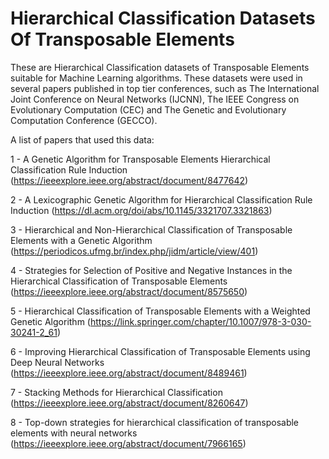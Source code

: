 # Hierarchical Classification Datasets Of Transposable Elements

These are Hierarchical Classification datasets of Transposable Elements suitable for Machine Learning algorithms. These datasets were used in several papers published in top tier conferences, such as The International Joint Conference on Neural Networks (IJCNN), The IEEE Congress on Evolutionary Computation (CEC) and The Genetic and Evolutionary Computation Conference (GECCO). 

A list of papers that used this data:

1 - A Genetic Algorithm for Transposable Elements Hierarchical Classification Rule Induction
(https://ieeexplore.ieee.org/abstract/document/8477642)

2 - A Lexicographic Genetic Algorithm for Hierarchical Classification Rule Induction 
(https://dl.acm.org/doi/abs/10.1145/3321707.3321863)

3 - Hierarchical and Non-Hierarchical Classification of Transposable Elements with a Genetic Algorithm
(https://periodicos.ufmg.br/index.php/jidm/article/view/401)

4 - Strategies for Selection of Positive and Negative Instances in the Hierarchical Classification of Transposable Elements
(https://ieeexplore.ieee.org/abstract/document/8575650)

5 - Hierarchical Classification of Transposable Elements with a Weighted Genetic Algorithm 
(https://link.springer.com/chapter/10.1007/978-3-030-30241-2_61)

6 - Improving Hierarchical Classification of Transposable Elements using Deep Neural Networks 
(https://ieeexplore.ieee.org/abstract/document/8489461)

7 - Stacking Methods for Hierarchical Classification 
(https://ieeexplore.ieee.org/abstract/document/8260647)

8 - Top-down strategies for hierarchical classification of transposable elements with neural networks
(https://ieeexplore.ieee.org/abstract/document/7966165)

